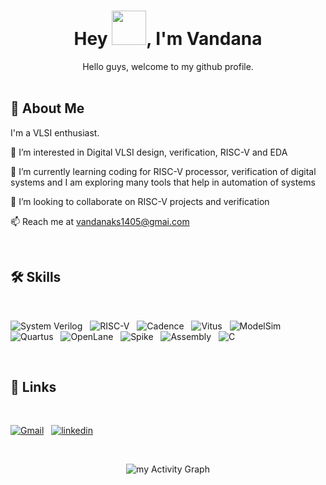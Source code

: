<h1 align="center">Hey <img src="https://github.com/NoobMahbub/NoobMahbub/blob/main/Wave.gif" height="55px" width="55px">, I'm Vandana</h1>

<div align='center'>
Hello guys, welcome to my github profile.
</div>

<br/>

## 🚀 About Me

I'm a VLSI enthusiast.

👀 I’m interested in Digital VLSI design, verification, RISC-V and EDA

🌱 I’m currently learning coding for RISC-V processor, verification of digital systems and I am exploring many tools that help in automation of systems

💞️ I’m looking to collaborate on RISC-V projects and verification

📫 Reach me at vandanaks1405@gmai.com

<br />

## 🛠 Skills

<br/>

![System Verilog](https://img.shields.io/badge/System-Verliog-%2320232a.svg?style=for-the-badge)&nbsp;&nbsp;
![RISC-V](https://img.shields.io/badge/RISC-V-FFFFFF?style=for-the-badge)&nbsp;&nbsp;
![Cadence](	https://img.shields.io/badge/Cadence-4EA94B?style=for-the-badge)&nbsp;&nbsp;
![Vitus](https://img.shields.io/badge/Vitus-404D59?style=for-the-badge)&nbsp;&nbsp;
![ModelSim](https://img.shields.io/badge/ModelSim-404D59?style=for-the-badge)&nbsp;&nbsp;
![Quartus](https://img.shields.io/badge/Quartus-43853D?style=for-the-badge)&nbsp;&nbsp;
![OpenLane](https://img.shields.io/badge/OpenLane-F7DF1E?style=for-the-badge)&nbsp;&nbsp;
![Spike](	https://img.shields.io/badge/Spike-39457E?style=for-the-badge)&nbsp;&nbsp;
![Assembly](https://img.shields.io/badge/Assembly-F2334A?style=for-the-badge)&nbsp;&nbsp;
![C](https://img.shields.io/badge/c-%2300599C.svg?style=for-the-badge)&nbsp;&nbsp;


<br />

## 🔗 Links

<br/>

<!-- [![portfolio](https://img.shields.io/badge/my_portfolio-000?style=for-the-badge&logo=ko-fi&logoColor=white)](https://thecoderash.github.io/)&nbsp;&nbsp; -->
[![Gmail](https://img.shields.io/badge/Gmail-D14836?style=for-the-badge&logo=gmail&logoColor=white)](mailto:vandanaks1405@gmail.com)&nbsp;&nbsp;
[![linkedin](https://img.shields.io/badge/linkedin-0A66C2?style=for-the-badge&logo=linkedin&logoColor=white)](https://www.linkedin.com/in/vandana-k-s-885579231/)&nbsp;&nbsp;

<br />

<div align='center'>

![my Activity Graph](https://activity-graph.herokuapp.com/graph?username=ks-vandana&theme=react-dark&hide_border=true&area=true)

<br />
<!-- ![my's GitHub stats](https://github-readme-stats.vercel.app/api?username=thecoderash&show_icons=true&theme=github_dark) -->

</div>
